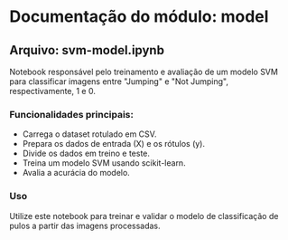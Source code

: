# Documentação do módulo: model

## Arquivo: svm-model.ipynb

Notebook responsável pelo treinamento e avaliação de um modelo SVM para classificar imagens entre "Jumping" e "Not Jumping", respectivamente, 1 e 0.

### Funcionalidades principais:
- Carrega o dataset rotulado em CSV.
- Prepara os dados de entrada (X) e os rótulos (y).
- Divide os dados em treino e teste.
- Treina um modelo SVM usando scikit-learn.
- Avalia a acurácia do modelo.

### Uso
Utilize este notebook para treinar e validar o modelo de classificação de pulos a partir das imagens processadas.
